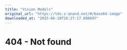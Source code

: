 ```yaml
---
title: "Vision Models"
original_url: "https://tds.s-anand.net/#/base64-image"
downloaded_at: "2025-06-10T16:27:17.080697"
---
```

404 - Not found
===============